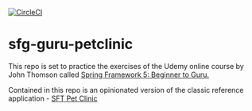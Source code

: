[![CircleCI](https://circleci.com/gh/circleci/circleci-docs.svg?style=shield)](https://app.circleci.com/pipelines/github/PierreSQS/sfg-guru-petclinic)
# sfg-guru-petclinic
This repo is set to practice the exercises of the Udemy online course by John Thomson called [Spring Framework 5: Beginner to Guru.](https://www.udemy.com/course/spring-framework-5-beginner-to-guru)

Contained in this repo is an opinionated version of the classic reference application - [SFT Pet Clinic](https://github.com/spring-projects/spring-petclinic)
